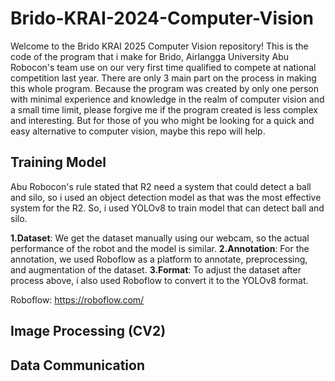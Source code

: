 # Brido-KRAI-2024-Computer-Vision
Welcome to the Brido KRAI 2025 Computer Vision repository! This is the code of the program that i make for Brido, Airlangga University Abu Robocon's team use on our very first time qualified to compete at national competition last year. There are only 3 main part on the process in making this whole program. Because the program was created by only one person with minimal experience and knowledge in the realm of computer vision and a small time limit, please forgive me if the program created is less complex and interesting. But for those of you who might be looking for a quick and easy alternative to computer vision, maybe this repo will help.

## Training Model
Abu Robocon's rule stated that R2 need a system that could detect a ball and silo, so i used an object detection model as that was the most effective system for the R2. So, i used YOLOv8 to train model that can detect ball and silo.

**1.Dataset**: We get the dataset manually using our  webcam, so the actual performance of the robot and the model is similar. 
**2.Annotation**: For the annotation, we used Roboflow as a platform to annotate, preprocessing, and augmentation of the dataset.
**3.Format**: To adjust the dataset after process above, i also used Roboflow to convert it to the YOLOv8 format.

Roboflow: https://roboflow.com/

## Image Processing (CV2)


## Data Communication
